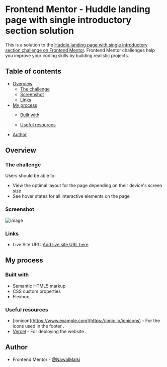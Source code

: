 # Frontend Mentor - Huddle landing page with single introductory section solution

This is a solution to the [Huddle landing page with single introductory section challenge on Frontend Mentor](https://www.frontendmentor.io/challenges/huddle-landing-page-with-a-single-introductory-section-B_2Wvxgi0). Frontend Mentor challenges help you improve your coding skills by building realistic projects. 

## Table of contents

- [Overview](#overview)
  - [The challenge](#the-challenge)
  - [Screenshot](#screenshot)
  - [Links](#links)
- [My process](#my-process)
  - [Built with](#built-with)

  - [Useful resources](#useful-resources)
- [Author](#author)



## Overview

### The challenge

Users should be able to:

- View the optimal layout for the page depending on their device's screen size
- See hover states for all interactive elements on the page

### Screenshot

![image](https://github.com/NawalMalki/Challenge6/assets/114352448/211c0b53-8399-4cf4-ac47-8c77f1963fbd)


### Links


- Live Site URL: [Add live site URL here](https://your-live-site-url.com)

## My process

### Built with

- Semantic HTML5 markup
- CSS custom properties
- Flexbox









### Useful resources

- [ionicon](https://www.example.com](https://ionic.io/ionicons) - For the icons used in the footer .
- [Vercel](https://vercel.com/dashboard) - For deploying the website .






## Author


- Frontend Mentor - [@NawalMalki](https://www.frontendmentor.io/profile/NawalMalki)


